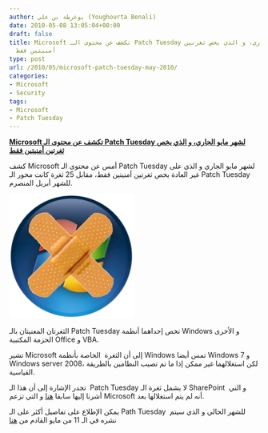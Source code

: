 ```yaml
---
author: يوغرطة بن علي (Youghourta Benali)
date: 2010-05-08 13:05:04+00:00
draft: false
title: Microsoft تكشف عن محتوى الـ Patch Tuesday لشهر مايو الجاري، و الذي يخص ثغرتين
  أمنيتين فقط
type: post
url: /2010/05/microsoft-patch-tuesday-may-2010/
categories:
- Microsoft
- Security
tags:
- Microsoft
- Patch Tuesday
---
```


[**Microsoft تكشف عن محتوى الـ Patch Tuesday لشهر مايو الجاري، و الذي يخص ثغرتين أمنيتين فقط**](https://www.it-scoop.com/2010/05/Microsoft-Patch-Tuesday-May-2010)


كشف Microsoft أمس عن محتوى الـ Patch Tuesday لشهر مايو الجاري و الذي على غير العادة يخص ثغرتين أمنيتين فقط، مقابل 25 ثغرة كانت محور الـ Patch Tuesday للشهر أبريل المنصرم.

[![](microsoft-patch.jpg)
](https://www.it-scoop.com/2010/05/Microsoft-Patch-Tuesday-May-2010)

الثغرتان المعنيتان بالـ Patch Tuesday تخص إحداهما أنظمة Windows و الأخرى الحزمة المكتبية Office و VBA.

تشير Microsoft إلى أن الثغرة  الخاصة بأنظمة Windows تمس أيضا Windows 7 و Windows server 2008، لكن استغلالهما غير ممكن إذا ما تم تصيب النظامين بالطريقة القياسية.

تجدر الإشارة إلى أن هذا الـ  Patch Tuesday لا يشمل ثغرة الـ SharePoint  و التي أشرنا إليها سابقا [هنا](../../../../../2010/05/sharepoint-xss-issue/) و التي تزعم Microsoft أنه لم يتم استغلالها بعد.

يمكن الإطلاع على تفاصيل أكثر على الـ Path Tuesday  للشهر الحالي و الذي سيتم نشره في الـ 11 من مايو القادم من [هنا](http://blogs.technet.com/msrc/archive/2010/05/06/advance-notification-for-the-may-2010-security-bulletin-release.aspx)
